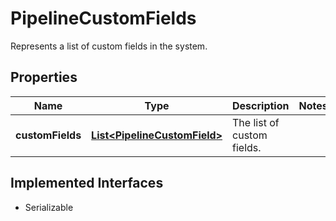 

# PipelineCustomFields

Represents a list of custom fields in the system.

## Properties

| Name | Type | Description | Notes |
|------------ | ------------- | ------------- | -------------|
|**customFields** | [**List&lt;PipelineCustomField&gt;**](PipelineCustomField.md) | The list of custom fields. |  |


## Implemented Interfaces

* Serializable

